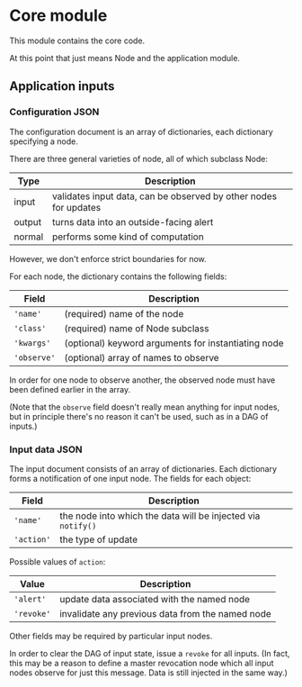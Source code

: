 # Core module

This module contains the core code.

At this point that just means Node and the application module.

## Application inputs

### Configuration JSON

The configuration document is an array of dictionaries,
each dictionary specifying a node.

There are three general varieties of node, all of which subclass Node:

Type   | Description
-------|------------
input  | validates input data, can be observed by other nodes for updates
output | turns data into an outside-facing alert
normal | performs some kind of computation

However, we don't enforce strict boundaries for now.

For each node, the dictionary contains the following fields:

Field       | Description
------------|------------
`'name'`    | (required) name of the node
`'class'`   | (required) name of Node subclass
`'kwargs'`  | (optional) keyword arguments for instantiating node
`'observe'` | (optional) array of names to observe

In order for one node to observe another, the observed node must have been
defined earlier in the array.

(Note that the `observe` field doesn't really mean anything for input
nodes, but in principle there's no reason it can't be used, such as in
a DAG of inputs.)

### Input data JSON

The input document consists of an array of dictionaries.
Each dictionary forms a notification of one input node.
The fields for each object:

Field      | Description
-----------|------------
`'name'`   | the node into which the data will be injected via `notify()`
`'action'` | the type of update

Possible values of `action`:

Value      | Description
-----------|------------
`'alert'`  | update data associated with the named node
`'revoke'` | invalidate any previous data from the named node

Other fields may be required by particular input nodes.

In order to clear the DAG of input state, issue a `revoke` for
all inputs.  (In fact, this may be a reason to define a master revocation
node which all input nodes observe for just this message.
Data is still injected in the same way.)
